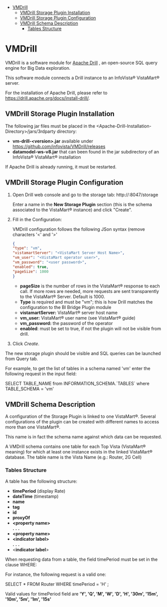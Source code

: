 - [VMDrill](#vmdrill)
  - [VMDrill Storage Plugin
    Installation](#vmdrill-storage-plugin-installation)
  - [VMDrill Storage Plugin
    Configuration](#vmdrill-storage-plugin-configuration)
  - [VMDrill Schema Description](#vmdrill-schema-description)
    - [Tables Structure](#tables-structure)

# VMDrill

VMDrill is a software module for [Apache
Drill](https://drill.apache.org/) , an open-source SQL query engine for
Big Data exploration.

This software module connects a Drill instance to an InfoVista&reg;
VistaMart&reg; server.

For the installation of Apache Drill, please refer to https://drill.apache.org/docs/install-drill/.

## VMDrill Storage Plugin Installation

The following jar files must be placed in the \<Apache-Drill-Installation-Directory\>/jars/3rdparty directory:
* **vm-drill-\<version\>.jar** available under https://github.com/infovista/VMDrill/releases
* **datamodel-ws-v8.jar** that can been found in the jar subdirectory of an
InfoVista&reg; VistaMart&reg; installation

If Apache Drill is already running, it must be restarted.

## VMDrill Storage Plugin Configuration

1. Open Drill web console and go to the storage tab: http://<IP address>:8047/storage

   Enter a name in the **New Storage
Plugin** section (this is the schema associated to the VistaMart&reg;
instance) and click \"Create\".

2. Fill in the Configuration:

   VMDrill configuration follows the following JSon syntax (remove characters 
\'\<\' and \'\>\'

   ```json
   {
   "type": "vm",
   "vistamartServer": "<VistaMart Server Host Name>",
   "vm_user": "<VistaMart operator user>",
   "vm_password": "<user password>",
   "enabled": true,
   "pageSize": 1000
   }
    ```

   - **pageSize** is the number of rows in the VistaMart&reg; response to
  each call. If more rows are needed, more requests are sent
  transparently to the VistaMart&reg; Server. Default is 1000.
   - **Type** is required and must be \"vm\"; this is how Drill matches
  the configuration to the BI Bridge Plugin module
   - **vistamartServer:** VistaMart&reg; server host name
   - **vm\_user:** VistaMart&reg; user name (see VistaMart&reg; guide)
   - **vm\_password:** the password of the operator
   - **enabled**: must be set to true, if not the plugin will not be
  visible from drill.
  
3. Click *Create*.

The new storage plugin should be visible and SQL queries can be launched
from Query tab.

For example, to get the list of tables in a schema named \'vm\' enter
the following request in the input field:

SELECT TABLE\_NAME from INFORMATION\_SCHEMA.\`TABLES\` where
TABLE\_SCHEMA = \'vm\'

## VMDrill Schema Description

A configuration of the Storage Plugin is linked to one VistaMart&reg;.
Several configurations of the plugin can be created with different names
to access more than one VistaMart&reg;.

This name is in fact the schema name against which data can be requested.

A VMDrill schema contains one table for each Top Vista (VistaMart&reg;
meaning) for which at least one instance exists in the linked VistaMart&reg;
database. The table name is the Vista Name (e.g.: Router, 2G Cell)

### Tables Structure

A table has the following structure:

- **timePeriod** (display Rate)
- **dateTime** (timestamp)
- **name**
- **tag**
- **id**
- **proxyOf**
- **\<property name\>**  
**.** **.** **.**
- **\<property name\>**
- **\<indicator label\>**  
**.** **.** **.**
- \<**indicator label**\>

When requesting data from a table, the field timePeriod must be set in
the clause WHERE:

For instance, the following request is a valid one:

SELECT \* FROM Router WHERE timePeriod = \'H\' ;

Valid values for timePeriod field are **\'Y\', \'Q\', \'M\', \'W\',
\'D\', \'H\', \'30m\', \'15m\', \'10m\', \'5m\', \'1m\', \'15s\'**
